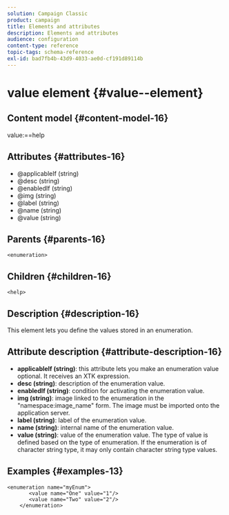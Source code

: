 ```yaml
---
solution: Campaign Classic
product: campaign
title: Elements and attributes
description: Elements and attributes
audience: configuration
content-type: reference
topic-tags: schema-reference
exl-id: bad7fb4b-43d9-4033-ae0d-cf191d89114b
---
```

# value element {#value--element}

## Content model {#content-model-16}

value:==help

## Attributes {#attributes-16}

* @applicableIf (string)
* @desc (string)
* @enabledIf (string)
* @img (string)
* @label (string)
* @name (string)
* @value (string)

## Parents {#parents-16}

`<enumeration>`

## Children {#children-16}

`<help>`

## Description {#description-16}

This element lets you define the values stored in an enumeration.

## Attribute description {#attribute-description-16}

* **applicableIf (string)**: this attribute lets you make an enumeration value optional. It receives an XTK expression.
* **desc (string)**: description of the enumeration value.
* **enabledIf (string)**: condition for activating the enumeration value.
* **img (string)**: image linked to the enumeration in the "namespace:image_name" form. The image must be imported onto the application server. 
* **label (string)**: label of the enumeration value. 
* **name (string)**: internal name of the enumeration value. 
* **value (string)**: value of the enumeration value. The type of value is defined based on the type of enumeration. If the enumeration is of character string type, it may only contain character string type values.

## Examples {#examples-13}

```
<enumeration name="myEnum">
       <value name="One" value="1"/>
       <value name="Two" value="2"/>
    </enumeration>
```
